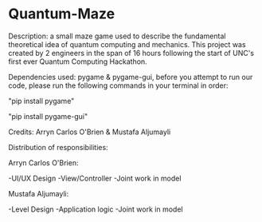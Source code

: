 # Quantum-Maze

Description: a small maze game used to describe the fundamental theoretical idea of quantum computing and mechanics. This project was created by 2 engineers in the span of 16 hours following the start of UNC's first ever Quantum Computing Hackathon.

Dependencies used: pygame & pygame-gui, before you attempt to run our code, please run the following commands in your terminal in order:

"pip install pygame"

"pip install pygame-gui"

Credits: Arryn Carlos O'Brien & Mustafa Aljumayli

Distribution of responsibilities:

Arryn Carlos O'Brien:

-UI/UX Design 
-View/Controller
-Joint work in model

Mustafa Aljumayli:

-Level Design
-Application logic
-Joint work in model
